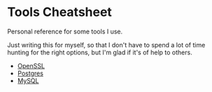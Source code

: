 # Tools Cheatsheet

Personal reference for some tools I use.

Just writing this for myself, so that I don't have to spend a lot of time
hunting for the right options, but I'm glad if it's of help to others.

* [OpenSSL](openssl.md)
* [Postgres](postgres.md)
* [MySQL](mysql.md)
